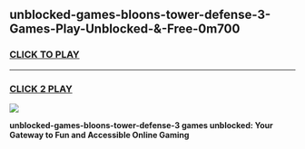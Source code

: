 
## unblocked-games-bloons-tower-defense-3-Games-Play-Unblocked-&-Free-0m700
<h3>
<a href="https://premium76.site?title=unblocked-games-bloons-tower-defense-3&ref=24A">CLICK TO PLAY</a></h3>
<hr>

<h3>
<a href="https://premium76.site?title=unblocked-games-bloons-tower-defense-3&ref=24A">CLICK 2 PLAY</a>
  
</h3>

<a href="https://premium76.site?title=unblocked-games-bloons-tower-defense-3&ref=24A"><img src="https://clearcache.store/games.png"></a>


**unblocked-games-bloons-tower-defense-3 games unblocked: Your Gateway to Fun and Accessible Online Gaming**
